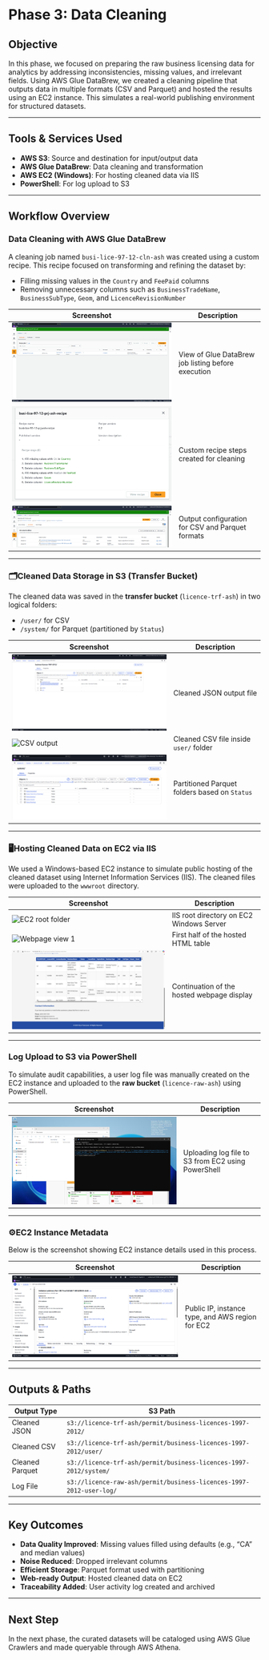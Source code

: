 # Phase 3: Data Cleaning

## Objective

In this phase, we focused on preparing the raw business licensing data for analytics by addressing inconsistencies, missing values, and irrelevant fields. Using AWS Glue DataBrew, we created a cleaning pipeline that outputs data in multiple formats (CSV and Parquet) and hosted the results using an EC2 instance. This simulates a real-world publishing environment for structured datasets.

---

## Tools & Services Used

- **AWS S3**: Source and destination for input/output data
- **AWS Glue DataBrew**: Data cleaning and transformation
- **AWS EC2 (Windows)**: For hosting cleaned data via IIS
- **PowerShell**: For log upload to S3

---

## Workflow Overview

### Data Cleaning with AWS Glue DataBrew

A cleaning job named `busi-lice-97-12-cln-ash` was created using a custom recipe. This recipe focused on transforming and refining the dataset by:

- Filling missing values in the `Country` and `FeePaid` columns
- Removing unnecessary columns such as `BusinessTradeName`, `BusinessSubType`, `Geom`, and `LicenceRevisionNumber`

| Screenshot | Description |
|------------|-------------|
| ![Job start status](images/dataclean-job-start-status.png) | View of Glue DataBrew job listing before execution |
| ![Recipe steps](images/dataclean-databrew-recipe-main.png) | Custom recipe steps created for cleaning |
| ![Job output location](images/dataclean-job-output-locations.png) | Output configuration for CSV and Parquet formats |

---

### 🗂Cleaned Data Storage in S3 (Transfer Bucket)

The cleaned data was saved in the **transfer bucket** (`licence-trf-ash`) in two logical folders:
- `/user/` for CSV
- `/system/` for Parquet (partitioned by `Status`)

| Screenshot | Description |
|------------|-------------|
| ![JSON output](images/dataclean-s3-transfer-json-file.png) | Cleaned JSON output file |
| ![CSV output](images/datacIean-s3-transfer-csv-user.png) | Cleaned CSV file inside `user/` folder |
| ![Parquet output](images/dataclean-s3-transfer-parquet-system.png) | Partitioned Parquet folders based on `Status` |

---

### 🖥Hosting Cleaned Data on EC2 via IIS

We used a Windows-based EC2 instance to simulate public hosting of the cleaned dataset using Internet Information Services (IIS). The cleaned files were uploaded to the `wwwroot` directory.

| Screenshot | Description |
|------------|-------------|
| ![EC2 root folder](images/datacIean-ec2-root-directory.png) | IIS root directory on EC2 Windows Server |
| ![Webpage view 1](images/dataclean-iis-web-display-l.png) | First half of the hosted HTML table |
| ![Webpage view 2](images/dataclean-iis-web-display-2.png) | Continuation of the hosted webpage display |

---

### Log Upload to S3 via PowerShell

To simulate audit capabilities, a user log file was manually created on the EC2 instance and uploaded to the **raw bucket** (`licence-raw-ash`) using PowerShell.

| Screenshot | Description |
|------------|-------------|
| ![PowerShell log upload](images/dataclean-ec2-userlog-upload.png) | Uploading log file to S3 from EC2 using PowerShell |

---

### ⚙EC2 Instance Metadata

Below is the screenshot showing EC2 instance details used in this process.

| Screenshot | Description |
|------------|-------------|
| ![EC2 instance metadata](images/dataclean-ec2-instance-metadata.png) | Public IP, instance type, and AWS region for EC2 |

---

## Outputs & Paths

| Output Type | S3 Path |
|-------------|---------|
| Cleaned JSON | `s3://licence-trf-ash/permit/business-licences-1997-2012/` |
| Cleaned CSV | `s3://licence-trf-ash/permit/business-licences-1997-2012/user/` |
| Cleaned Parquet | `s3://licence-trf-ash/permit/business-licences-1997-2012/system/` |
| Log File | `s3://licence-raw-ash/permit/business-licences-1997-2012-user-log/` |

---

## Key Outcomes

- **Data Quality Improved**: Missing values filled using defaults (e.g., “CA” and median values)
- **Noise Reduced**: Dropped irrelevant columns
- **Efficient Storage**: Parquet format used with partitioning
- **Web-ready Output**: Hosted cleaned data on EC2
- **Traceability Added**: User activity log created and archived

---

## Next Step

In the next phase, the curated datasets will be cataloged using AWS Glue Crawlers and made queryable through AWS Athena.
